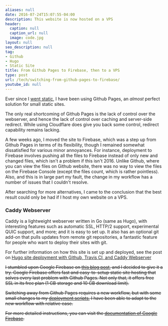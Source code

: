```yaml
---
aliases: null
date: 2016-07-24T15:07:55-04:00
description: This website is now hosted on a VPS
header:
  caption: null
  caption_url: null
  image: code.jpg
layout: null
seo_description: null
tag:
- Github
- Hugo
- Static Site
title: From Github Pages to Firebase, then to a VPS
type: post
url: /tech/switching-from-github-pages-to-firebase/
youtube_id: null
---
```


Ever since I [went static](/tech/jekyll/), I have been using Github Pages, an *almost* perfect solution for small static sites.

The only real shortcoming of Github Pages is the lack of control over the webserver, and hence the lack of control over caching and server-side redirect. While using Cloudflare does give you back some control, redirect capability remains lacking.

A few weeks ago, I moved the site to Firebase, which was a step up from Github Pages in terms of its flexibility, though I remained somewhat dissatisfied for various minor annoyances. For instance, deployment to Firebase involves pushing all the files to Firebase instead of only new and changed files, which isn't a problem if this isn't 2016. Unlike Github, where you can view the files on Github website, there was no way to view the files on the Firebase Console (except the files count, which is rather pointless). Also, and this is in large part my fault, the change in my workflow has a number of issues that I couldn't resolve.

After searching for more alternatives, I came to the conclusion that the best result could only be had if I host my own website on a VPS.

### Caddy Webserver

Caddy is a lightweight webserver written in Go (same as Hugo), with interesting features such as automatic SSL, HTTP/2 support, experimental QUIC support, and more; and it is easy to set up. It also has an optional git add-on that pulls updates from remote git repositories, a fantastic feature for people who want to deploy their sites with git.

For further information on how this site is set up and deployed, see the post on [Hugo site deployment with Github, Travis CI, and Caddy Webserver](/tech/hugo-site-deployment-workflow/)

~~I stumbled upon Google Firebase on [this blog post](https://www.leowkahman.com/2016/07/14/static-blog-generated-by-hugo-hosted-on-google-firebase/), and I decided to give it a try. Google Firebase offers fast and easy-to-setup static site hosting that solves every last problem with Github Pages. Not only that, it offers free SSL in its free plan (1 GB storage and 10 GB download limit).~~

~~Switching away from Github Pages requires a new workflow, but with some small changes to my [deployment scripts](/tech/hugo-site-deployment-workflow/), I have been able to adapt to the new workflow with relative ease.~~

~~For more detailed instructions, you can visit the [documentation of Google Firebase](/tech/hugo-site-deployment-workflow/).~~
